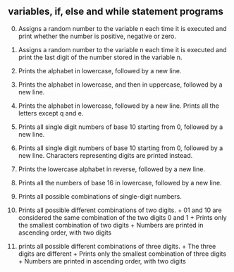 ## variables, if, else and while statement programs
0. Assigns a random number to the variable n each time it is executed and print whether the number is positive, negative or zero.

1. Assigns a random number to the variable n each time it is executed and print the last digit of the number stored in the variable n.

2. Prints the alphabet in lowercase, followed by a new line.

3. Prints the alphabet in lowercase, and then in uppercase, followed by a new line.

4. Prints the alphabet in lowercase, followed by a new line. Prints all the letters except q and e.

5. Prints all single digit numbers of base 10 starting from 0, followed by a new line.

6. Prints all single digit numbers of base 10 starting from 0, followed by a new line. Characters representing digits are printed instead.

7. Prints the lowercase alphabet in reverse, followed by a new line.

8. Prints all the numbers of base 16 in lowercase, followed by a new line.

9. Prints all possible combinations of single-digit numbers.

100. Prints all possible different combinations of two digits.
	+ 01 and 10 are considered the same combination of the two digits 0 and 1
	+ Prints only the smallest combination of two digits
	+ Numbers are printed in ascending order, with two digits

101. prints all possible different combinations of three digits.
	+ The three digits are different
	+ Prints only the smallest combination of three digits
	+ Numbers are printed in ascending order, with two digits
